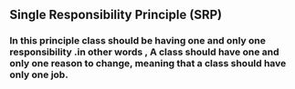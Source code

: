 ## Single Responsibility Principle (SRP)
### In this principle class should be having one and only one responsibility .in other words , A class should have one and only one reason to change, meaning that a class should have only one job.
